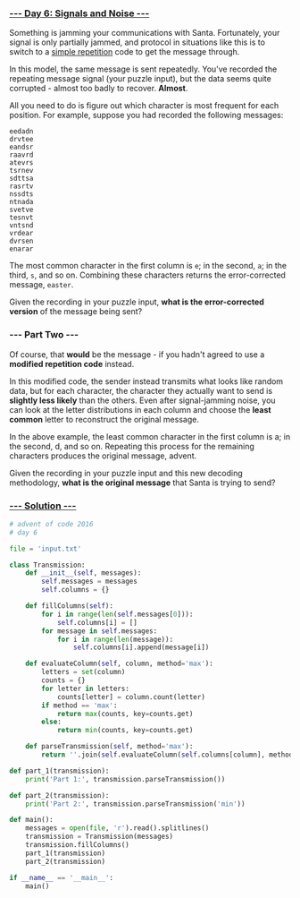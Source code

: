 ### [--- Day 6: Signals and Noise ---](https://adventofcode.com/2016/day/6)

Something is jamming your communications with Santa. Fortunately, your signal is only partially jammed, and protocol in situations like this is to switch to a [simple repetition](https://en.wikipedia.org/wiki/Repetition_code) code to get the message through.

In this model, the same message is sent repeatedly. You've recorded the repeating message signal (your puzzle input), but the data seems quite corrupted - almost too badly to recover. **Almost**.

All you need to do is figure out which character is most frequent for each position. For example, suppose you had recorded the following messages:

```
eedadn
drvtee
eandsr
raavrd
atevrs
tsrnev
sdttsa
rasrtv
nssdts
ntnada
svetve
tesnvt
vntsnd
vrdear
dvrsen
enarar
```

The most common character in the first column is `e`; in the second, `a`; in the third, `s`, and so on. Combining these characters returns the error-corrected message, `easter`.

Given the recording in your puzzle input, **what is the error-corrected version** of the message being sent?

### --- Part Two ---

Of course, that **would** be the message - if you hadn't agreed to use a **modified repetition code** instead.

In this modified code, the sender instead transmits what looks like random data, but for each character, the character they actually want to send is **slightly less likely** than the others. Even after signal-jamming noise, you can look at the letter distributions in each column and choose the **least common** letter to reconstruct the original message.

In the above example, the least common character in the first column is a; in the second, d, and so on. Repeating this process for the remaining characters produces the original message, advent.

Given the recording in your puzzle input and this new decoding methodology, **what is the original message** that Santa is trying to send?

### [--- Solution ---](day-06.py)

```Python
# advent of code 2016
# day 6

file = 'input.txt'

class Transmission:
    def __init__(self, messages):
        self.messages = messages
        self.columns = {}

    def fillColumns(self):
        for i in range(len(self.messages[0])):
            self.columns[i] = []
        for message in self.messages:
            for i in range(len(message)):
                self.columns[i].append(message[i])

    def evaluateColumn(self, column, method='max'):
        letters = set(column)
        counts = {}
        for letter in letters:
            counts[letter] = column.count(letter)
        if method == 'max':
            return max(counts, key=counts.get)
        else:
            return min(counts, key=counts.get)

    def parseTransmission(self, method='max'):
        return ''.join(self.evaluateColumn(self.columns[column], method) for column in self.columns)

def part_1(transmission):
    print('Part 1:', transmission.parseTransmission())

def part_2(transmission):
    print('Part 2:', transmission.parseTransmission('min'))

def main():
    messages = open(file, 'r').read().splitlines()
    transmission = Transmission(messages)
    transmission.fillColumns()
    part_1(transmission)
    part_2(transmission)

if __name__ == '__main__':
    main()
```